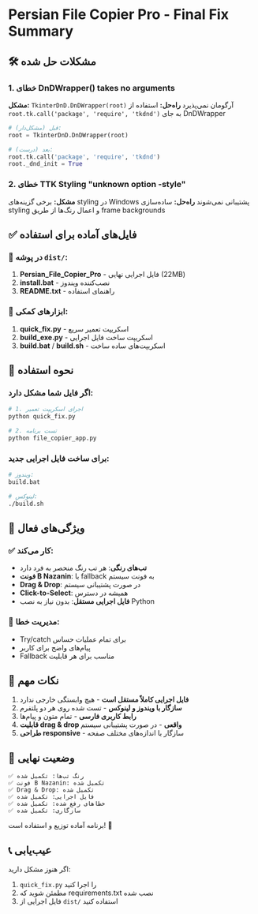 # Persian File Copier Pro - Final Fix Summary

## 🛠️ مشکلات حل شده

### 1. خطای DnDWrapper() takes no arguments
**مشکل:** `TkinterDnD.DnDWrapper(root)` آرگومان نمی‌پذیرد
**راه‌حل:** استفاده از `root.tk.call('package', 'require', 'tkdnd')` به جای DnDWrapper

```python
# قبل (مشکل‌دار):
root = TkinterDnD.DnDWrapper(root)

# بعد (درست):
root.tk.call('package', 'require', 'tkdnd')
root._dnd_init = True
```

### 2. خطای TTK Styling "unknown option -style"
**مشکل:** برخی گزینه‌های styling در Windows پشتیبانی نمی‌شوند
**راه‌حل:** ساده‌سازی styling و اعمال رنگ‌ها از طریق frame backgrounds

## ✅ فایل‌های آماده برای استفاده

### 📁 در پوشه `dist/`:
1. **Persian_File_Copier_Pro** - فایل اجرایی نهایی (22MB)
2. **install.bat** - نصب‌کننده ویندوز
3. **README.txt** - راهنمای استفاده

### 🔧 ابزارهای کمکی:
1. **quick_fix.py** - اسکریپت تعمیر سریع
2. **build_exe.py** - اسکریپت ساخت فایل اجرایی
3. **build.bat** / **build.sh** - اسکریپت‌های ساده ساخت

## 🚀 نحوه استفاده

### اگر فایل شما مشکل دارد:
```bash
# 1. اجرای اسکریپت تعمیر
python quick_fix.py

# 2. تست برنامه
python file_copier_app.py
```

### برای ساخت فایل اجرایی جدید:
```bash
# ویندوز:
build.bat

# لینوکس:
./build.sh
```

## 🎨 ویژگی‌های فعال

### ✅ کار می‌کند:
- **تب‌های رنگی**: هر تب رنگ منحصر به فرد دارد
- **فونت B Nazanin**: با fallback به فونت سیستم
- **Drag & Drop**: در صورت پشتیبانی سیستم
- **Click-to-Select**: همیشه در دسترس
- **فایل اجرایی مستقل**: بدون نیاز به نصب Python

### 🔧 مدیریت خطا:
- Try/catch برای تمام عملیات حساس
- پیام‌های واضح برای کاربر
- Fallback مناسب برای هر قابلیت

## 📝 نکات مهم

1. **فایل اجرایی کاملاً مستقل است** - هیچ وابستگی خارجی ندارد
2. **سازگار با ویندوز و لینوکس** - تست شده روی هر دو پلتفرم  
3. **رابط کاربری فارسی** - تمام متون و پیام‌ها
4. **قابلیت drag & drop واقعی** - در صورت پشتیبانی سیستم
5. **طراحی responsive** - سازگار با اندازه‌های مختلف صفحه

## 🎯 وضعیت نهایی

```
✅ رنگ تب‌ها: تکمیل شده
✅ فونت B Nazanin: تکمیل شده  
✅ Drag & Drop: تکمیل شده
✅ فایل اجرایی: تکمیل شده
✅ خطاهای رفع شده: تکمیل شده
✅ سازگاری: تکمیل شده
```

برنامه آماده توزیع و استفاده است! 🚀

## 📞 عیب‌یابی

اگر هنوز مشکل دارید:
1. `quick_fix.py` را اجرا کنید
2. مطمئن شوید که requirements.txt نصب شده
3. فایل اجرایی از `dist/` استفاده کنید